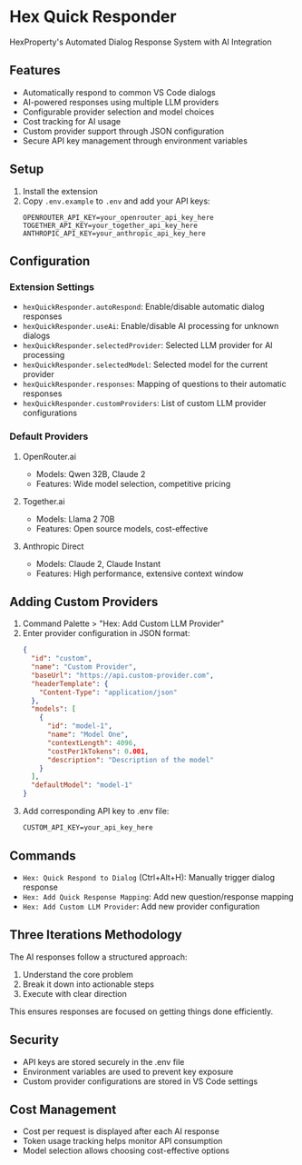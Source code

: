 # Hex Quick Responder

HexProperty's Automated Dialog Response System with AI Integration

## Features

- Automatically respond to common VS Code dialogs
- AI-powered responses using multiple LLM providers
- Configurable provider selection and model choices
- Cost tracking for AI usage
- Custom provider support through JSON configuration
- Secure API key management through environment variables

## Setup

1. Install the extension
2. Copy `.env.example` to `.env` and add your API keys:
   ```
   OPENROUTER_API_KEY=your_openrouter_api_key_here
   TOGETHER_API_KEY=your_together_api_key_here
   ANTHROPIC_API_KEY=your_anthropic_api_key_here
   ```

## Configuration

### Extension Settings

* `hexQuickResponder.autoRespond`: Enable/disable automatic dialog responses
* `hexQuickResponder.useAi`: Enable/disable AI processing for unknown dialogs
* `hexQuickResponder.selectedProvider`: Selected LLM provider for AI processing
* `hexQuickResponder.selectedModel`: Selected model for the current provider
* `hexQuickResponder.responses`: Mapping of questions to their automatic responses
* `hexQuickResponder.customProviders`: List of custom LLM provider configurations

### Default Providers

1. OpenRouter.ai
   - Models: Qwen 32B, Claude 2
   - Features: Wide model selection, competitive pricing

2. Together.ai
   - Models: Llama 2 70B
   - Features: Open source models, cost-effective

3. Anthropic Direct
   - Models: Claude 2, Claude Instant
   - Features: High performance, extensive context window

## Adding Custom Providers

1. Command Palette > "Hex: Add Custom LLM Provider"
2. Enter provider configuration in JSON format:
   ```json
   {
     "id": "custom",
     "name": "Custom Provider",
     "baseUrl": "https://api.custom-provider.com",
     "headerTemplate": {
       "Content-Type": "application/json"
     },
     "models": [
       {
         "id": "model-1",
         "name": "Model One",
         "contextLength": 4096,
         "costPer1kTokens": 0.001,
         "description": "Description of the model"
       }
     ],
     "defaultModel": "model-1"
   }
   ```
3. Add corresponding API key to .env file:
   ```
   CUSTOM_API_KEY=your_api_key_here
   ```

## Commands

* `Hex: Quick Respond to Dialog` (Ctrl+Alt+H): Manually trigger dialog response
* `Hex: Add Quick Response Mapping`: Add new question/response mapping
* `Hex: Add Custom LLM Provider`: Add new provider configuration

## Three Iterations Methodology

The AI responses follow a structured approach:
1. Understand the core problem
2. Break it down into actionable steps
3. Execute with clear direction

This ensures responses are focused on getting things done efficiently.

## Security

- API keys are stored securely in the .env file
- Environment variables are used to prevent key exposure
- Custom provider configurations are stored in VS Code settings

## Cost Management

- Cost per request is displayed after each AI response
- Token usage tracking helps monitor API consumption
- Model selection allows choosing cost-effective options

